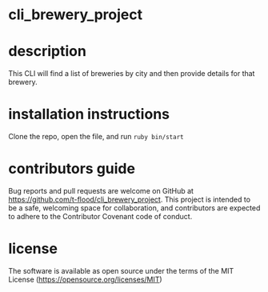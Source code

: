 # cli_brewery_project

# description
This CLI will find a list of breweries by city and then provide details for that brewery.

# installation instructions
Clone the repo, open the file, and run `ruby bin/start`

# contributors guide
Bug reports and pull requests are welcome on GitHub at https://github.com/t-flood/cli_brewery_project. This project is intended to be a safe, welcoming space for collaboration, and contributors are expected to adhere to the Contributor Covenant code of conduct.

# license
The software is available as open source under the terms of the MIT License (https://opensource.org/licenses/MIT)
